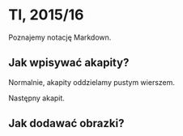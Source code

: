 # TI, 2015/16

Poznajemy notację Markdown.

## Jak wpisywać akapity?

Normalnie, akapity oddzielamy pustym wierszem.

Następny akapit.

## Jak dodawać obrazki?


